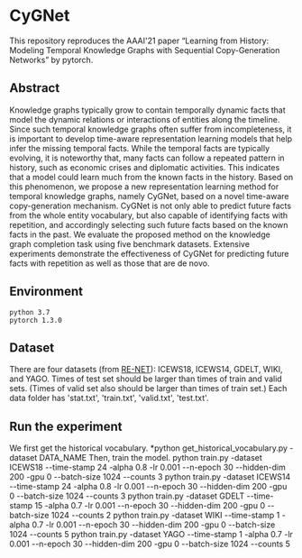 # CyGNet
This repository reproduces the AAAI'21 paper “Learning from History: Modeling Temporal Knowledge Graphs with Sequential Copy-Generation Networks” by pytorch.

## Abstract
Knowledge graphs typically grow to contain temporally dynamic facts that model the dynamic relations or interactions of entities along the timeline.
Since such temporal knowledge graphs often suffer from incompleteness, it is important to develop time-aware representation learning models that help infer the missing temporal facts. While the temporal facts are typically evolving, it is noteworthy that, many facts can follow a repeated pattern in history, such as economic crises and diplomatic activities. This indicates that a model could learn much from the known facts in the history. Based on this phenomenon, we propose a new representation learning method for temporal knowledge graphs, namely CyGNet, based on a novel time-aware copy-generation mechanism. CyGNet is not only able to predict future facts from the whole entity vocabulary, but also capable of identifying facts with repetition, and accordingly selecting such future facts based on the known facts in the past. We evaluate the proposed method on the knowledge graph completion task using five benchmark datasets. Extensive experiments demonstrate the effectiveness of CyGNet for predicting future facts with repetition as well as those that are de novo.

## Environment
    python 3.7
    pytorch 1.3.0

## Dataset
There are four datasets (from [RE-NET](https://github.com/INK-USC/RE-Net)): ICEWS18, ICEWS14, GDELT, WIKI, and YAGO. Times of test set should be larger than times of train and valid sets. (Times of valid set also should be larger than times of train set.) Each data folder has 'stat.txt', 'train.txt', 'valid.txt', 'test.txt'.

## Run the experiment
We first get the historical vocabulary.
        *python get_historical_vocabulary.py -dataset DATA_NAME
Then, train the model.
        python train.py -dataset ICEWS18 --time-stamp 24 -alpha 0.8 -lr 0.001 --n-epoch 30 --hidden-dim 200 -gpu 0 --batch-size 1024 --counts 3
        python train.py -dataset ICEWS14 --time-stamp 24 -alpha 0.8 -lr 0.001 --n-epoch 30 --hidden-dim 200 -gpu 0 --batch-size 1024 --counts 3
        python train.py -dataset GDELT --time-stamp 15 -alpha 0.7 -lr 0.001 --n-epoch 30 --hidden-dim 200 -gpu 0 --batch-size 1024 --counts 2
        python train.py -dataset WIKI --time-stamp 1 -alpha 0.7 -lr 0.001 --n-epoch 30 --hidden-dim 200 -gpu 0 --batch-size 1024 --counts 5
        python train.py -dataset YAGO --time-stamp 1 -alpha 0.7 -lr 0.001 --n-epoch 30 --hidden-dim 200 -gpu 0 --batch-size 1024 --counts 5
